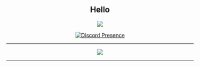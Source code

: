 <div align="center">
<h2> Hello</h2>

![](https://komarev.com/ghpvc/?username=yasiinhx&color=red)

</div>

<div align="center" width="50">

[![Discord Presence](https://lanyard.cnrad.dev/api/1117577068201398412)](https://discord.com/users/1117577068201398412)
      <hr>
<div align="center" width="50">
<p> <img src="https://cdn.discordapp.com/attachments/884880893079068742/1152903004756914177/IMG_8150.jpg?ex=6513f998&is=6512a818&hm=8b90bb53f81f888791cb47c2840946a0a9ede1aafa9ca3825c56ec57bd2769f9&"/> </p>
     <hr>

<div align="center" width="50">
